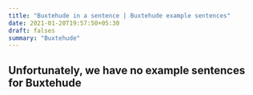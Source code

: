 ```yaml
---
title: "Buxtehude in a sentence | Buxtehude example sentences"
date: 2021-01-20T19:57:50+05:30
draft: falses
summary: "Buxtehude"
---
```

## Unfortunately, we have no example sentences for Buxtehude                 
